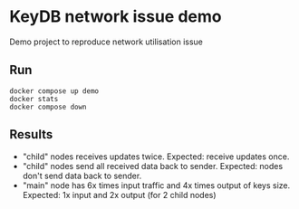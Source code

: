 # KeyDB network issue demo
Demo project to reproduce network utilisation issue

## Run
```shell
docker compose up demo
docker stats
docker compose down
```

## Results
 - "child" nodes receives updates twice. Expected: receive updates once.
 - "child" nodes send all received data back to sender. Expected: nodes don't send data back to sender.
 - "main" node has 6x times input traffic and 4x times output of keys size. Expected: 1x input and 2x output (for 2 child nodes)

